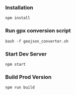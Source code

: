 ### Installation

```
npm install
```

### Run gpx conversion script
```
bash -f geojson_converter.sh
```

### Start Dev Server

```
npm start
```

### Build Prod Version

```
npm run build
```
